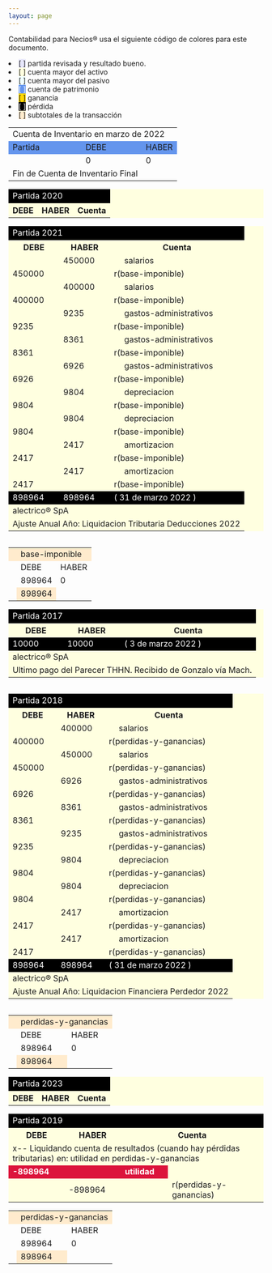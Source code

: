 ```yaml
--- 
layout: page
--- 
```


Contabilidad para Necios® usa el siguiente código de colores para este documento.
<li><span style='background-color: lavender'>[    ]</span> partida revisada y resultado bueno. </li>
<li><span style='background-color: lightyellow'>[    ]</span> cuenta mayor del activo </li>
<li><span style='background-color: azure'>[    ]</span> cuenta mayor del pasivo </li>
<li><span style='color: white; background-color: cornflowerblue'>[    ]</span> cuenta de patrimonio </li>
<li><span style='background-color: gold'>[    ]</span> ganancia </li>
<li><span style='color: white; background-color: black'>[    ]</span> pérdida </li>
<li><span style='background-color: blanchedalmond'>[    ]</span> subtotales de la transacción </li>
<table><tbody> 
<tr><td colspan='3'> Cuenta de Inventario en marzo de 2022</td></tr>
<tr style='background-color: cornflowerblue'><td> Partida </td> <td> DEBE </td> <td> HABER </td> </tr>
<tr> <td></td><td> 0</td><td>0</td></tr>
<tr><td colspan='2'> Fin de Cuenta de Inventario Final </td></tr>
</tbody></table>
<table style='background-color: lightyellow' ><tbody>
<tr style='color: white; background-color: black'><td colspan='9'> Partida 2020</td></tr>
<tr><th>DEBE</th><th> HABER </th> <th colspan='6'> Cuenta </th></tr>
<table style='background-color: lightyellow' ><tbody>
<tr style='color: white; background-color: black'><td colspan='9'> Partida 2021</td></tr>
<tr><th>DEBE</th><th> HABER </th> <th colspan='6'> Cuenta </th></tr>
<tr><td></td><td>450000</td><td></td><td>salarios</td></tr>
<tr><td>450000</td><td></td><td colspan='2'> r(base-imponible)  </td></tr>
<tr><td></td><td>400000</td><td></td><td>salarios</td></tr>
<tr><td>400000</td><td></td><td colspan='2'> r(base-imponible)  </td></tr>
<tr><td></td><td>9235</td><td></td><td>gastos-administrativos</td></tr>
<tr><td>9235</td><td></td><td colspan='2'> r(base-imponible)  </td></tr>
<tr><td></td><td>8361</td><td></td><td>gastos-administrativos</td></tr>
<tr><td>8361</td><td></td><td colspan='2'> r(base-imponible)  </td></tr>
<tr><td></td><td>6926</td><td></td><td>gastos-administrativos</td></tr>
<tr><td>6926</td><td></td><td colspan='2'> r(base-imponible)  </td></tr>
<tr><td></td><td>9804</td><td></td><td>depreciacion</td></tr>
<tr><td>9804</td><td></td><td colspan='2'> r(base-imponible)  </td></tr>
<tr><td></td><td>9804</td><td></td><td>depreciacion</td></tr>
<tr><td>9804</td><td></td><td colspan='2'> r(base-imponible)  </td></tr>
<tr><td></td><td>2417</td><td></td><td>amortizacion</td></tr>
<tr><td>2417</td><td></td><td colspan='2'> r(base-imponible)  </td></tr>
<tr><td></td><td>2417</td><td></td><td>amortizacion</td></tr>
<tr><td>2417</td><td></td><td colspan='2'> r(base-imponible)  </td></tr>
<tr style='color: white; background-color: black'> <td> 898964</td><td> 898964</td><td colspan='3'>( 31 de marzo	2022	 ) </td></tr>
<tr><td colspan='9'>alectrico® SpA</td></tr>
<tr><td colspan='9'>Ajuste Anual Año: Liquidacion Tributaria Deducciones 2022</td></tr>
<table><tbody> 
<table>
<tr style='background-color: blanchedalmond'><td></td><td colspan = '2'> base-imponible</td></tr>
<tr><td></td><td> DEBE </td> <td> HABER </td></tr>
<tr><td></td><td>898964</td> <td>0</td></tr>
<tr><td></td><td style='background-color: blanchedalmond'>898964</td></tr>
</table>
<table style='background-color: lightyellow' ><tbody>
<tr style='color: white; background-color: black'><td colspan='9'> Partida 2017</td></tr>
<tr><th>DEBE</th><th> HABER </th> <th colspan='6'> Cuenta </th></tr>
<tr style='color: white; background-color: black'> <td> 10000</td><td> 10000</td><td colspan='3'>( 3 de marzo	2022	 ) </td></tr>
<tr><td colspan='9'>alectrico® SpA</td></tr>
<tr><td colspan='9'>Ultimo pago del Parecer THHN. Recibido de Gonzalo vía Mach.</td></tr>
<table><tbody> 
<table style='background-color: lightyellow' ><tbody>
<tr style='color: white; background-color: black'><td colspan='9'> Partida 2018</td></tr>
<tr><th>DEBE</th><th> HABER </th> <th colspan='6'> Cuenta </th></tr>
<tr><td></td><td>400000</td><td> </td><td>salarios</td></tr>
<tr><td>400000</td><td></td><td colspan='2'> r(perdidas-y-ganancias) </td></tr>
<tr><td></td><td>450000</td><td> </td><td>salarios</td></tr>
<tr><td>450000</td><td></td><td colspan='2'> r(perdidas-y-ganancias) </td></tr>
<tr><td></td><td>6926</td><td> </td><td>gastos-administrativos</td></tr>
<tr><td>6926</td><td></td><td colspan='2'> r(perdidas-y-ganancias) </td></tr>
<tr><td></td><td>8361</td><td> </td><td>gastos-administrativos</td></tr>
<tr><td>8361</td><td></td><td colspan='2'> r(perdidas-y-ganancias) </td></tr>
<tr><td></td><td>9235</td><td> </td><td>gastos-administrativos</td></tr>
<tr><td>9235</td><td></td><td colspan='2'> r(perdidas-y-ganancias) </td></tr>
<tr><td></td><td>9804</td><td> </td><td>depreciacion</td></tr>
<tr><td>9804</td><td></td><td colspan='2'> r(perdidas-y-ganancias) </td></tr>
<tr><td></td><td>9804</td><td> </td><td>depreciacion</td></tr>
<tr><td>9804</td><td></td><td colspan='2'> r(perdidas-y-ganancias) </td></tr>
<tr><td></td><td>2417</td><td> </td><td>amortizacion</td></tr>
<tr><td>2417</td><td></td><td colspan='2'> r(perdidas-y-ganancias) </td></tr>
<tr><td></td><td>2417</td><td> </td><td>amortizacion</td></tr>
<tr><td>2417</td><td></td><td colspan='2'> r(perdidas-y-ganancias) </td></tr>
<tr style='color: white; background-color: black'> <td> 898964</td><td> 898964</td><td colspan='3'>( 31 de marzo	2022	 ) </td></tr>
<tr><td colspan='9'>alectrico® SpA</td></tr>
<tr><td colspan='9'>Ajuste Anual Año: Liquidacion Financiera Perdedor 2022</td></tr>
<table><tbody> 
<table>
<tr style='background-color: blanchedalmond'><td></td><td colspan = '2'> perdidas-y-ganancias</td></tr>
<tr><td></td><td> DEBE </td> <td> HABER </td></tr>
<tr><td></td><td>898964</td> <td>0</td></tr>
<tr><td></td><td style='background-color: blanchedalmond'>898964</td></tr>
</table>
<table style='background-color: lightyellow' ><tbody>
<tr style='color: white; background-color: black'><td colspan='9'> Partida 2023</td></tr>
<tr><th>DEBE</th><th> HABER </th> <th colspan='6'> Cuenta </th></tr>
<table style='background-color: lightyellow' ><tbody>
<tr style='color: white; background-color: black'><td colspan='9'> Partida 2019</td></tr>
<tr><th>DEBE</th><th> HABER </th> <th colspan='6'> Cuenta </th></tr>
<tr> <td colspan='8'>x-- Liquidando cuenta de resultados (cuando hay pérdidas tributarias) en: utilidad en perdidas-y-ganancias</td></tr>
<tr style='font-weight:bold; color: white; background-color: crimson'> <td>-898964</td><td></td><td>utilidad</td><tr>
<tr><td></td><td>-898964</td><td> </td><td colspan='2'> r(perdidas-y-ganancias) </td></tr>
<table>
<tr style='background-color: blanchedalmond'><td></td><td colspan = '2'> perdidas-y-ganancias</td></tr>
<tr><td></td><td> DEBE </td> <td> HABER </td></tr>
<tr><td></td><td>898964</td> <td>0</td></tr>
<tr><td></td><td style='background-color: blanchedalmond'>898964</td></tr>
</table>
